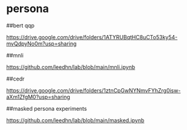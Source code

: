 # persona

##bert qqp

https://drive.google.com/drive/folders/1ATYRUBqtHC8uCTo53ky54-mvQdpyNo0m?usp=sharing


##mnli

https://github.com/leedhn/lab/blob/main/mnli.ipynb

##cedr

https://drive.google.com/drive/folders/1ztnCpGwNYNmvFYhZrg0isw-aXm1ZfgM0?usp=sharing


##masked persona experiments

https://github.com/leedhn/lab/blob/main/masked.ipynb
